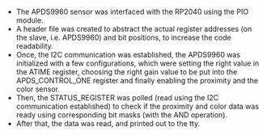 




- The APDS9960 sensor was interfaced with the RP2040 using the PIO module.
- A header file was created to abstract the actual register addresses (on the slave, i.e. APDS9960) and bit positions, to increase the code readability.
- Once, the I2C communication was established, the APDS9960 was initialized with a few configurations, which were setting the right value in the ATIME register, choosing the right gain value to be put into the APDS_CONTROL_ONE register and finally enabling the proximity and the color sensor.
- Then, the STATUS_REGISTER was polled (read using the I2C communication established) to check if the proximity and color data was ready using corresponding bit masks (with the AND operation).
- After that, the data was read, and printed out to the tty.

